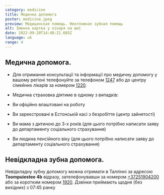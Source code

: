 ```yaml
---
category: medicine
title: Медична допомога
poster: medicine.jpeg
preview: Медицинская помощь. Неотложная зубная помощь
alt: Іменна картка у лікаря на шиї
date: 2022-09-20T14:48:21.685Z
language: uk
range: 4
---
```


## Медична допомога.

- Для отримання консультації та інформації про медичну допомогу у вашому регіоні
  телефонуйте за телефоном [1247](1247) або до центру сімейних лікарів за
  номером [1220](1220).

- Медична страховка діятиме в одному з випадків:

- Ви офіційно влаштовані на роботу

- Ви зареєстровані в Естонській касі з безробіття (центр зайнятості)

- Ви мама з дитиною до 3-х років (для цього потрібно написати заяву до
  департаменту соціального страхування)

- Ви людина пенсійного віку (для цього потрібно написати заяву до департаменту
  соціального страхування)

## Невідкладна зубна допомога.

Невідкладну зубну допомогу можна отримати в Таллінні за адресою **Toompuiestee
4b** відразу, зателефонувавши за номером [+37251904200](+37251904200) або за
коротким номером [1920](1920). Дзвінки приймають щодня (без вихідних) з 07:45
ранку
